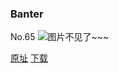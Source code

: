 ### Banter
No.65
![图片不见了~~~](https://imgs.xkcd.com/comics/banter.jpg)

[原址](https://xkcd.com//65) [下载](https://imgs.xkcd.com/comics/banter.jpg)

